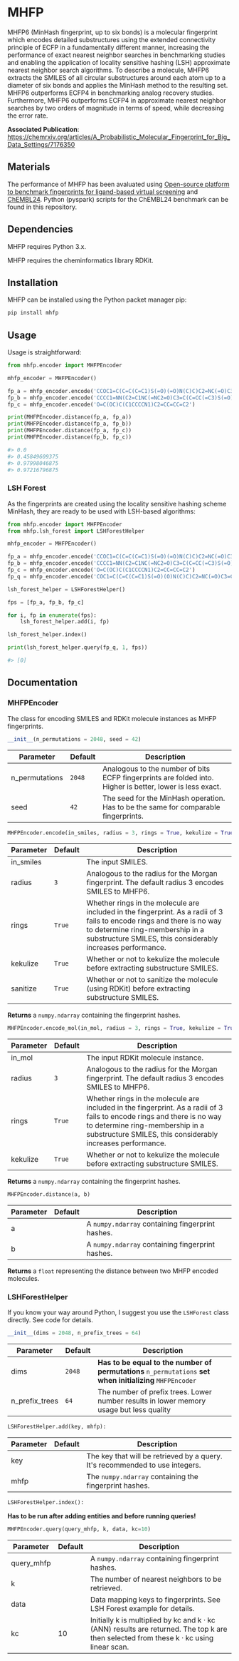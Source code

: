 # MHFP
MHFP6 (MinHash fingerprint, up to six bonds) is a molecular fingerprint which encodes detailed substructures using the extended connectivity principle of ECFP in a fundamentally different manner, increasing the performance of exact nearest neighbor searches in benchmarking studies and enabling the application of locality sensitive hashing (LSH) approximate nearest neighbor search algorithms. To describe a molecule, MHFP6 extracts the SMILES of all circular substructures around each atom up to a diameter of six bonds and applies the MinHash method to the resulting set. MHFP6 outperforms ECFP4 in benchmarking analog recovery studies. Furthermore, MHFP6 outperforms ECFP4 in approximate nearest neighbor searches by two orders of magnitude in terms of speed, while decreasing the error rate.

**Associated Publication**: https://chemrxiv.org/articles/A_Probabilistic_Molecular_Fingerprint_for_Big_Data_Settings/7176350

## Materials
The performance of MHFP has been avaluated using [Open-source platform to benchmark fingerprints for ligand-based virtual screening](https://github.com/rdkit/benchmarking_platform) and [ChEMBL24](https://www.ebi.ac.uk/chembl/downloads). Python (pyspark) scripts for the ChEMBL24 benchmark can be found in this repository.

## Dependencies
MHFP requires Python 3.x.

MHFP requires the cheminformatics library RDKit.

## Installation
MHFP can be installed using the Python packet manager pip:
```bash
pip install mhfp
```

## Usage
Usage is straightforward:
```Python
from mhfp.encoder import MHFPEncoder

mhfp_encoder = MHFPEncoder()

fp_a = mhfp_encoder.encode('CCOC1=C(C=C(C=C1)S(=O)(=O)N(C)C)C2=NC(=O)C3=C(N2)C(=NN3C)C(C)(C)C')
fp_b = mhfp_encoder.encode('CCCC1=NN(C2=C1NC(=NC2=O)C3=C(C=CC(=C3)S(=O)(=O)N4CCN(CC4)C)OCC)C')
fp_c = mhfp_encoder.encode('O=C(OC)C(C1CCCCN1)C2=CC=CC=C2')

print(MHFPEncoder.distance(fp_a, fp_a))
print(MHFPEncoder.distance(fp_a, fp_b))
print(MHFPEncoder.distance(fp_a, fp_c))
print(MHFPEncoder.distance(fp_b, fp_c))

#> 0.0
#> 0.45849609375
#> 0.97998046875
#> 0.97216796875
```

### LSH Forest
As the fingerprints are created using the locality sensitive hashing scheme MinHash, they are ready to be used with LSH-based algorithms:
```Python
from mhfp.encoder import MHFPEncoder
from mhfp.lsh_forest import LSHForestHelper

mhfp_encoder = MHFPEncoder()

fp_a = mhfp_encoder.encode('CCOC1=C(C=C(C=C1)S(=O)(=O)N(C)C)C2=NC(=O)C3=C(N2)C(=NN3C)C(C)(C)C')
fp_b = mhfp_encoder.encode('CCCC1=NN(C2=C1NC(=NC2=O)C3=C(C=CC(=C3)S(=O)(=O)N4CCN(CC4)C)OCC)C')
fp_c = mhfp_encoder.encode('O=C(OC)C(C1CCCCN1)C2=CC=CC=C2')
fp_q = mhfp_encoder.encode('COC1=C(C=C(C=C1)S(=O)(O)N(C)C)C2=NC(=O)C3=C(N2)C(=NN3C)C(C)(C)C')

lsh_forest_helper = LSHForestHelper()

fps = [fp_a, fp_b, fp_c]

for i, fp in enumerate(fps):
    lsh_forest_helper.add(i, fp)

lsh_forest_helper.index()

print(lsh_forest_helper.query(fp_q, 1, fps))

#> [0]
```

## Documentation
### MHFPEncoder
The class for encoding SMILES and RDKit molecule instances as MHFP fingerprints.

```Python
__init__(n_permutations = 2048, seed = 42)
```
| Parameter | Default | Description |
|---|---|---|
| n_permutations | ```2048``` | Analogous to the number of bits ECFP fingerprints are folded into. Higher is better, lower is less exact. |
| seed | ```42``` | The seed for the MinHash operation. Has to be the same for comparable fingerprints. |

```Python
MHFPEncoder.encode(in_smiles, radius = 3, rings = True, kekulize = True, sanitize = True)
```
| Parameter | Default | Description |
|---|---|---|
| in_smiles | | The input SMILES. |
| radius | ```3``` | Analogous to the radius for the Morgan fingerprint. The default radius 3 encodes SMILES to MHFP6. |
| rings | ```True``` | Whether rings in the molecule are included in the fingerprint. As a radii of 3 fails to encode rings and there is no way to determine ring-membership in a substructure SMILES, this considerably increases performance. |
| kekulize | ```True```  | Whether or not to kekulize the molecule before extracting substructure SMILES. |
| sanitize | ```True```  | Whether or not to sanitize the molecule (using RDKit) before extracting substructure SMILES. |

**Returns** a `numpy.ndarray` containing the fingerprint hashes.


```Python
MHFPEncoder.encode_mol(in_mol, radius = 3, rings = True, kekulize = True)
```
| Parameter | Default | Description |
|---|---|---|
| in_mol | | The input RDKit molecule instance. |
| radius | ```3``` | Analogous to the radius for the Morgan fingerprint. The default radius 3 encodes SMILES to MHFP6. |
| rings | ```True``` | Whether rings in the molecule are included in the fingerprint. As a radii of 3 fails to encode rings and there is no way to determine ring-membership in a substructure SMILES, this considerably increases performance. |
| kekulize | ```True```  | Whether or not to kekulize the molecule before extracting substructure SMILES. |

**Returns** a `numpy.ndarray` containing the fingerprint hashes.

```Python
MHFPEncoder.distance(a, b)
```
| Parameter | Default | Description |
|---|---|---|
| a | | A `numpy.ndarray` containing fingerprint hashes. |
| b | | A `numpy.ndarray` containing fingerprint hashes. |

**Returns** a `float` representing the distance between two MHFP encoded molecules.

### LSHForestHelper
If you know your way around Python, I suggest you use the ```LSHForest``` class directly. See code for details.

```Python
__init__(dims = 2048, n_prefix_trees = 64)
```
| Parameter | Default | Description |
|---|---|---|
| dims | ```2048``` | **Has to be equal to the number of permutations** `n_permutations` **set when initializing** `MHFPEncoder` |
| n_prefix_trees | ```64``` | The number of prefix trees. Lower number results in lower memory usage but less quality |

```Python
LSHForestHelper.add(key, mhfp):
```
| Parameter | Default | Description |
|---|---|---|
| key | | The key that will be retrieved by a query. It's recommended to use integers. |
| mhfp | | The `numpy.ndarray` containing the fingerprint hashes. |

```Python
LSHForestHelper.index():
```
**Has to be run after adding entities and before running queries!**

```Python
MHFPEncoder.query(query_mhfp, k, data, kc=10)
```
| Parameter | Default | Description |
|---|---|---|
| query_mhfp | | A `numpy.ndarray` containing fingerprint hashes. |
| k | | The number of nearest neighbors to be retrieved. |
| data | | Data mapping keys to fingerprints. See LSH Forest example for details. |
| kc | 10 | Initially k is multiplied by kc and k &middot; kc (ANN) results are returned. The top k are then selected from these k &middot; kc using linear scan. |
